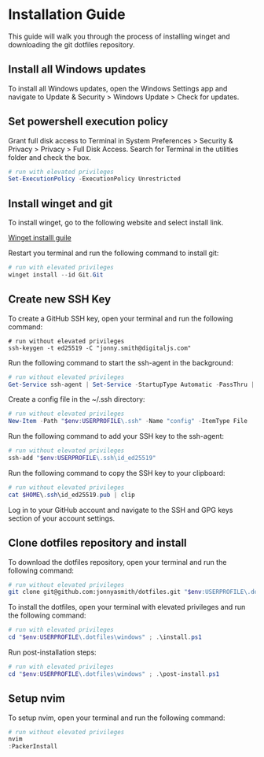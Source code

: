# Installation Guide

This guide will walk you through the process of installing winget and downloading the git dotfiles repository.

## Install all Windows updates

To install all Windows updates, open the Windows Settings app and navigate to Update & Security > Windows Update > Check for updates.

## Set powershell execution policy

Grant full disk access to Terminal in System Preferences > Security & Privacy > Privacy > Full Disk Access. Search for Terminal in the utilities folder and check the box.

```powershell
# run with elevated privileges
Set-ExecutionPolicy -ExecutionPolicy Unrestricted
```

## Install winget and git

To install winget, go to the following website and select install link.

[Winget installl guile](https://learn.microsoft.com/en-us/windows/package-manager/winget/)

Restart you terminal and run the following command to install git:

```powershell
# run with elevated privileges
winget install --id Git.Git
```

## Create new SSH Key

To create a GitHub SSH key, open your terminal and run the following command:

```shell
# run without elevated privileges
ssh-keygen -t ed25519 -C "jonny.smith@digitaljs.com"
```

Run the following command to start the ssh-agent in the background:

```powershell
# run without elevated privileges
Get-Service ssh-agent | Set-Service -StartupType Automatic -PassThru | Start-Service
```

Create a config file in the ~/.ssh directory:

```powershell
# run without elevated privileges
New-Item -Path "$env:USERPROFILE\.ssh" -Name "config" -ItemType File
```

Run the following command to add your SSH key to the ssh-agent:

```powershell
# run without elevated privileges
ssh-add "$env:USERPROFILE\.ssh\id_ed25519"
```

Run the following command to copy the SSH key to your clipboard:

```powershell
# run without elevated privileges
cat $HOME\.ssh\id_ed25519.pub | clip
```

Log in to your GitHub account and navigate to the SSH and GPG keys section of your account settings.

## Clone dotfiles repository and install

To download the dotfiles repository, open your terminal and run the following command:

```sh
# run without elevated privileges
git clone git@github.com:jonnyasmith/dotfiles.git "$env:USERPROFILE\.dotfiles"
```

To install the dotfiles, open your terminal with elevated privileges and run the following command:

```powershell
# run with elevated privileges
cd "$env:USERPROFILE\.dotfiles\windows" ; .\install.ps1
```

Run post-installation steps:

```powershell
# run with elevated privileges
cd "$env:USERPROFILE\.dotfiles\windows" ; .\post-install.ps1
```

## Setup nvim

To setup nvim, open your terminal and run the following command:

```powershell
# run without elevated privileges
nvim
:PackerInstall
```
